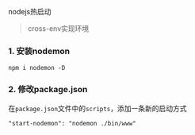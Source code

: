nodejs热启动

> cross-env实现环境

### 1. 安装nodemon
```
npm i nodemon -D
```

### 2. 修改package.json

在`package.json`文件中的`scripts`，添加一条新的启动方式

```
"start-nodemon": "nodemon ./bin/www"
```
